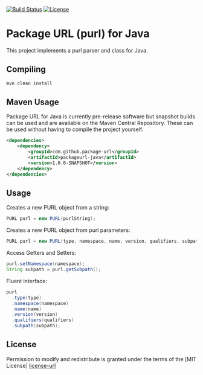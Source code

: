 [![Build Status](https://travis-ci.org/package-url/packageurl-java.svg?branch=master)](https://travis-ci.org/package-url/packageurl-java)
[![License][license-image]][license-url]

Package URL (purl) for Java
=========

This project implements a purl parser and class for Java.

Compiling
-------------------

```bash
mvn clean install
````

Maven Usage
-------------------
Package URL for Java is currently pre-release software but snapshot builds can be used and 
are available on the Maven Central Repository. These can be used without having to compile 
the project yourself.

```xml
<dependencies>
    <dependency>
        <groupId>com.github.package-url</groupId>
        <artifactId>packageurl-java</artifactId>
        <version>1.0.0-SNAPSHOT</version>
    </dependency>
</dependencies>
```

Usage
-------------------

Creates a new PURL object from a string:
```java
PURL purl = new PURL(purlString);
````

Creates a new PURL object from purl parameters:
```java
PURL purl = new PURL(type, namespace, name, version, qualifiers, subpath);
````

Access Getters and Setters:
```java
purl.setNamespace(namespace);
String subpath = purl.getSubpath();
````

Fluent interface: 
```java
purl
  .type(type)
  .namespace(namespace)
  .name(name)
  .version(version)
  .qualifiers(qualifiers)
  .subpath(subpath);
````

License
-------------------

Permission to modify and redistribute is granted under the terms of the 
[MIT License] [license-url]

  [license-image]: https://img.shields.io/badge/license-mit%20license-brightgreen.svg
  [license-url]: https://github.com/package-url/packageurl-java/blob/master/LICENSE
